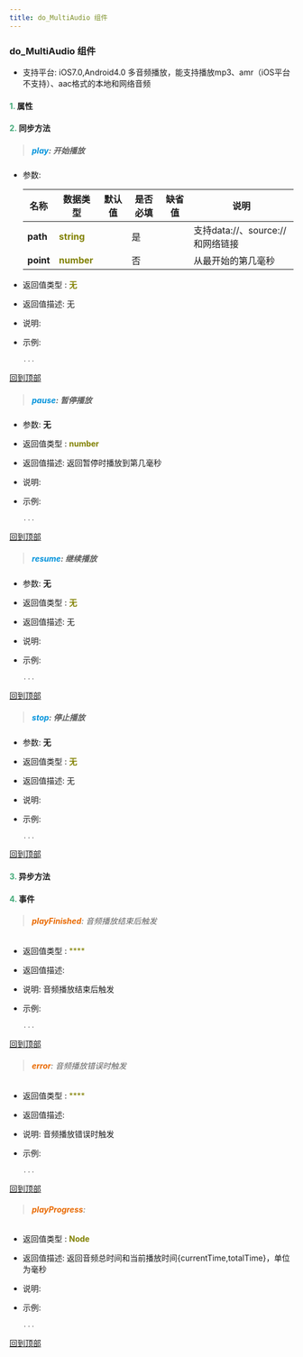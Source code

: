 ```yaml
---
title: do_MultiAudio 组件
---
```


### do_MultiAudio 组件

* 支持平台: iOS7.0,Android4.0
多音频播放，能支持播放mp3、amr（iOS平台不支持）、aac格式的本地和网络音频

#### <font color ='#40A977'>**1.**</font> 属性

#### <font color ='#40A977'>**2.**</font> 同步方法

>##### <font color ='#0092db'>**play**</font>: 开始播放

- 参数:

  名称 | 数据类型 |默认值|是否必填|缺省值|说明
  ---- |-------------  |----------|--------------|--------|------
  **path** |<font color ='#808000'>**string**</font> |  | 是||支持data://、source://和网络链接
  **point** |<font color ='#808000'>**number**</font> |  | 否||从最开始的第几毫秒
- 返回值类型 : <font color ='#808000'>**无**</font>
- 返回值描述: 无
- 说明: 
- 示例:

  ```javascript
  ...

  ```

[回到顶部](#top)

>##### <font color ='#0092db'>**pause**</font>: 暂停播放

- 参数: **无**
- 返回值类型 : <font color ='#808000'>**number**</font>
- 返回值描述: 返回暂停时播放到第几毫秒
- 说明: 
- 示例:

  ```javascript
  ...

  ```

[回到顶部](#top)

>##### <font color ='#0092db'>**resume**</font>: 继续播放

- 参数: **无**
- 返回值类型 : <font color ='#808000'>**无**</font>
- 返回值描述: 无
- 说明: 
- 示例:

  ```javascript
  ...

  ```

[回到顶部](#top)

>##### <font color ='#0092db'>**stop**</font>: 停止播放

- 参数: **无**
- 返回值类型 : <font color ='#808000'>**无**</font>
- 返回值描述: 无
- 说明: 
- 示例:

  ```javascript
  ...

  ```

[回到顶部](#top)

#### <font color ='#40A977'>**3.**</font> 异步方法


#### <font color ='#40A977'>**4.**</font> 事件

>###### <font color ='#e96900'>**playFinished**</font>: 音频播放结束后触发

- 返回值类型 : <font color ='#808000'>****</font>
- 返回值描述: 
- 说明: 音频播放结束后触发
- 示例:

  ```javascript
  ...

  ```

[回到顶部](#top)

>###### <font color ='#e96900'>**error**</font>: 音频播放错误时触发

- 返回值类型 : <font color ='#808000'>****</font>
- 返回值描述: 
- 说明: 音频播放错误时触发
- 示例:

  ```javascript
  ...

  ```

[回到顶部](#top)

>###### <font color ='#e96900'>**playProgress**</font>: 

- 返回值类型 : <font color ='#808000'>**Node**</font>
- 返回值描述: 返回音频总时间和当前播放时间{currentTime,totalTime}，单位为毫秒
- 说明: 
- 示例:

  ```javascript
  ...

  ```

[回到顶部](#top)


